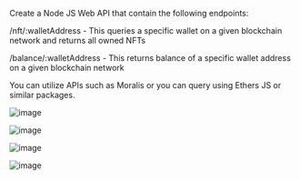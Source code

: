 Create a Node JS Web API that contain the following endpoints:

/nft/:walletAddress - This queries a specific wallet on a given blockchain network and returns all owned NFTs

/balance/:walletAddress - This returns balance of a specific wallet address on a given blockchain network

You can utilize APIs such as Moralis or you can query using Ethers JS or similar packages.

![image](https://github.com/user-attachments/assets/5a5fcad0-e5e9-4c9a-a845-ea66d963a244)

![image](https://github.com/user-attachments/assets/37a2fcad-2a2b-4cd4-8d30-f001774f2f8f)

![image](https://github.com/user-attachments/assets/199f109a-8327-4e82-8b57-5e126a06eaae)

![image](https://github.com/user-attachments/assets/8aece51b-8606-48a8-a4f4-afc9c49b68de)
